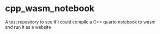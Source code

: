 # cpp_wasm_notebook
A test repository to see If i could compile a C++ quarto notebook to wasm and run it as a website
